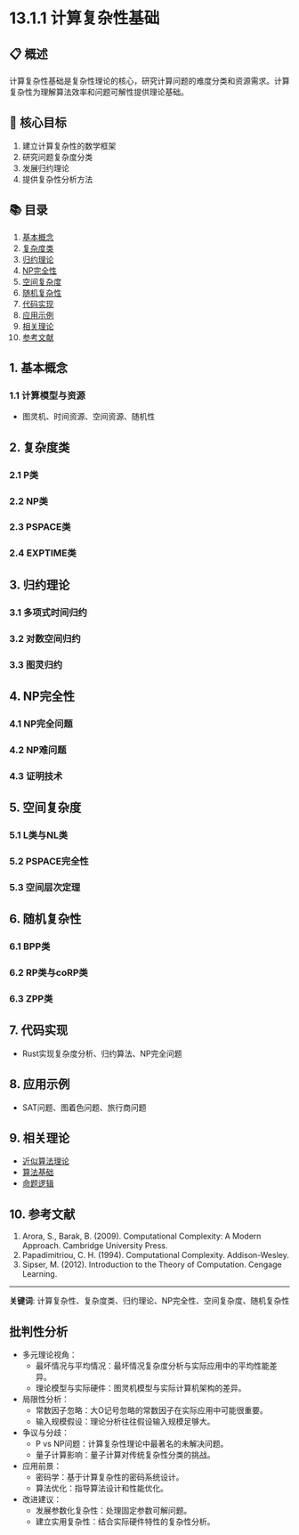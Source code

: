 # 13.1.1 计算复杂性基础

## 📋 概述

计算复杂性基础是复杂性理论的核心，研究计算问题的难度分类和资源需求。计算复杂性为理解算法效率和问题可解性提供理论基础。

## 🎯 核心目标

1. 建立计算复杂性的数学框架
2. 研究问题复杂度分类
3. 发展归约理论
4. 提供复杂性分析方法

## 📚 目录

1. [基本概念](#1-基本概念)
2. [复杂度类](#2-复杂度类)
3. [归约理论](#3-归约理论)
4. [NP完全性](#4-np完全性)
5. [空间复杂度](#5-空间复杂度)
6. [随机复杂性](#6-随机复杂性)
7. [代码实现](#7-代码实现)
8. [应用示例](#8-应用示例)
9. [相关理论](#9-相关理论)
10. [参考文献](#10-参考文献)

## 1. 基本概念

### 1.1 计算模型与资源

- 图灵机、时间资源、空间资源、随机性

## 2. 复杂度类

### 2.1 P类

### 2.2 NP类

### 2.3 PSPACE类

### 2.4 EXPTIME类

## 3. 归约理论

### 3.1 多项式时间归约

### 3.2 对数空间归约

### 3.3 图灵归约

## 4. NP完全性

### 4.1 NP完全问题

### 4.2 NP难问题

### 4.3 证明技术

## 5. 空间复杂度

### 5.1 L类与NL类

### 5.2 PSPACE完全性

### 5.3 空间层次定理

## 6. 随机复杂性

### 6.1 BPP类

### 6.2 RP类与coRP类

### 6.3 ZPP类

## 7. 代码实现

- Rust实现复杂度分析、归约算法、NP完全问题

## 8. 应用示例

- SAT问题、图着色问题、旅行商问题

## 9. 相关理论

- [近似算法理论](./13.1.2_近似算法理论.md)
- [算法基础](../13_Algorithm_Theory/12.1.1_算法基础.md)
- [命题逻辑](README.md)

## 10. 参考文献

1. Arora, S., Barak, B. (2009). Computational Complexity: A Modern Approach. Cambridge University Press.
2. Papadimitriou, C. H. (1994). Computational Complexity. Addison-Wesley.
3. Sipser, M. (2012). Introduction to the Theory of Computation. Cengage Learning.

---
**关键词**: 计算复杂性、复杂度类、归约理论、NP完全性、空间复杂度、随机复杂性

## 批判性分析

- 多元理论视角：
  - 最坏情况与平均情况：最坏情况复杂度分析与实际应用中的平均性能差异。
  - 理论模型与实际硬件：图灵机模型与实际计算机架构的差异。
- 局限性分析：
  - 常数因子忽略：大O记号忽略的常数因子在实际应用中可能很重要。
  - 输入规模假设：理论分析往往假设输入规模足够大。
- 争议与分歧：
  - P vs NP问题：计算复杂性理论中最著名的未解决问题。
  - 量子计算影响：量子计算对传统复杂性分类的挑战。
- 应用前景：
  - 密码学：基于计算复杂性的密码系统设计。
  - 算法优化：指导算法设计和性能优化。
- 改进建议：
  - 发展参数化复杂性：处理固定参数可解问题。
  - 建立实用复杂性：结合实际硬件特性的复杂性分析。
